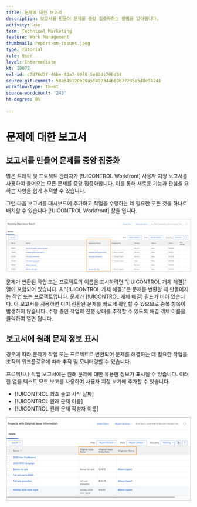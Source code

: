 ```yaml
---
title: 문제에 대한 보고서
description: 보고서를 만들어 문제를 중앙 집중화하는 방법을 알아봅니다.
activity: use
team: Technical Marketing
feature: Work Management
thumbnail: report-on-issues.jpeg
type: Tutorial
role: User
level: Intermediate
kt: 10072
exl-id: c7d76d7f-46be-40a7-99f8-5e83dc708d34
source-git-commit: 58a545120b29a5f492344b89b77235e548e94241
workflow-type: tm+mt
source-wordcount: '243'
ht-degree: 0%

---
```


# 문제에 대한 보고서

## 보고서를 만들어 문제를 중앙 집중화

많은 트래픽 및 프로젝트 관리자가 [!UICONTROL Workfront] 사용자 지정 보고서를 사용하여 들어오는 모든 문제를 중앙 집중화합니다. 이를 통해 새로운 기능과 관심을 요하는 사항을 쉽게 추적할 수 있습니다.

그런 다음 보고서를 대시보드에 추가하고 작업을 수행하는 데 필요한 모든 것을 하나로 배치할 수 있습니다 [!UICONTROL Workfront] 창을 엽니다.

![의 이미지 [!UICONTROL 개체 해결] 문제 보고서의 열입니다.](assets/18-resolving-object-report.png)

문제가 변환된 작업 또는 프로젝트의 이름을 표시하려면 &quot;[!UICONTROL 개체 해결]&quot; 열이 포함되어 있습니다. A &quot;[!UICONTROL 개체 해결]&quot;은 문제를 변환할 때 만들어지는 작업 또는 프로젝트입니다. 문제가 [!UICONTROL 개체 해결] 필드가 비어 있습니다. 이 보고서를 사용하면 이미 전환된 문제를 빠르게 확인할 수 있으므로 중복 항목이 발생하지 않습니다. 수행 중인 작업의 진행 상태를 추적할 수 있도록 해결 객체 이름을 클릭하여 열면 됩니다.

## 보고서에 원래 문제 정보 표시

경우에 따라 문제가 작업 또는 프로젝트로 변환되어 문제를 해결하는 데 필요한 작업을 조직의 워크플로우에 따라 추적 및 모니터링할 수 있습니다.

프로젝트나 작업 보고서에는 원래 문제에 대한 유용한 정보가 표시될 수 있습니다. 이러한 열을 텍스트 모드 보고를 사용하여 사용자 지정 보기에 추가할 수 있습니다.

* [!UICONTROL 최초 출고 시작 날짜]
* [!UICONTROL 원래 문제 이름]
* [!UICONTROL 원래 문제 작성자 이름]

![문제 보고 정보의 이미지입니다.](assets/19-text-mode-reporting-for-issues.png)

<!-- Need wf one documentation article link below

For the text mode used to create this report, see the article titled View: Display original issue information on task and project list.

-->


<!--  Learn more graphic and documentation article links

* Create and customize views
* Overview of resolving and resolvable objects
* Understanding resolving and resolvable objects

-->
